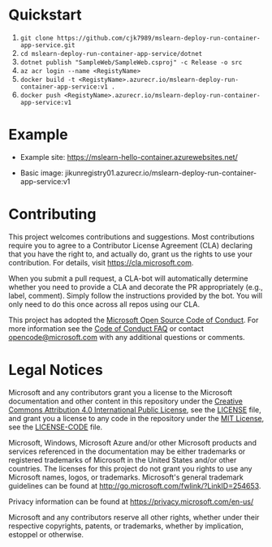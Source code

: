 # Quickstart

1. `git clone https://github.com/cjk7989/mslearn-deploy-run-container-app-service.git`
2. `cd mslearn-deploy-run-container-app-service/dotnet`
3. `dotnet publish "SampleWeb/SampleWeb.csproj" -c Release -o src`
4. `az acr login --name <RegistyName>`
5. `docker build -t <RegistyName>.azurecr.io/mslearn-deploy-run-container-app-service:v1 .`
6. `docker push <RegistyName>.azurecr.io/mslearn-deploy-run-container-app-service:v1`

# Example

- Example site: https://mslearn-hello-container.azurewebsites.net/

- Basic image: jikunregistry01.azurecr.io/mslearn-deploy-run-container-app-service:v1

# Contributing

This project welcomes contributions and suggestions.  Most contributions require you to agree to a
Contributor License Agreement (CLA) declaring that you have the right to, and actually do, grant us
the rights to use your contribution. For details, visit https://cla.microsoft.com.

When you submit a pull request, a CLA-bot will automatically determine whether you need to provide
a CLA and decorate the PR appropriately (e.g., label, comment). Simply follow the instructions
provided by the bot. You will only need to do this once across all repos using our CLA.

This project has adopted the [Microsoft Open Source Code of Conduct](https://opensource.microsoft.com/codeofconduct/).
For more information see the [Code of Conduct FAQ](https://opensource.microsoft.com/codeofconduct/faq/) or
contact [opencode@microsoft.com](mailto:opencode@microsoft.com) with any additional questions or comments.

# Legal Notices

Microsoft and any contributors grant you a license to the Microsoft documentation and other content
in this repository under the [Creative Commons Attribution 4.0 International Public License](https://creativecommons.org/licenses/by/4.0/legalcode),
see the [LICENSE](LICENSE) file, and grant you a license to any code in the repository under the [MIT License](https://opensource.org/licenses/MIT), see the
[LICENSE-CODE](LICENSE-CODE) file.

Microsoft, Windows, Microsoft Azure and/or other Microsoft products and services referenced in the documentation
may be either trademarks or registered trademarks of Microsoft in the United States and/or other countries.
The licenses for this project do not grant you rights to use any Microsoft names, logos, or trademarks.
Microsoft's general trademark guidelines can be found at http://go.microsoft.com/fwlink/?LinkID=254653.

Privacy information can be found at https://privacy.microsoft.com/en-us/

Microsoft and any contributors reserve all other rights, whether under their respective copyrights, patents,
or trademarks, whether by implication, estoppel or otherwise.
